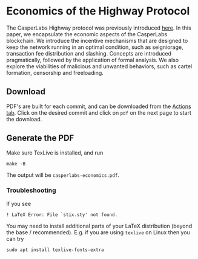 # Economics of the Highway Protocol

The CasperLabs Highway protocol was previously introduced [here](https://github.com/CasperLabs/highway). In this paper, we encapsulate the economic aspects of the CasperLabs blockchain. We introduce the incentive mechanisms that are designed to keep the network running in an optimal condition, such as seigniorage, transaction fee distribution and slashing. Concepts are introduced pragmatically, followed by the application of formal analysis. We also explore the viabilities of malicious and unwanted behaviors, such as cartel formation, censorship and freeloading.

## Download

PDF's are built for each commit, and can be downloaded from the [Actions tab](https://github.com/CasperLabs/highway-economics-paper/actions). Click on the desired commit and click on `pdf` on the next page to start the download.

## Generate the PDF

Make sure TexLive is installed, and run

```
make -B
```

The output will be `casperlabs-economics.pdf`.

### Troubleshooting

If you see

```
! LaTeX Error: File `stix.sty' not found.
```

You may need to install additional parts of your LaTeX distribution (beyond the
base / recommended). E.g. if you are using `texlive` on Linux then you can try

```shell
sudo apt install texlive-fonts-extra
```

